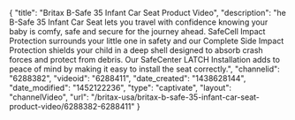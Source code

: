 {
    "title": "Britax B-Safe 35 Infant Car Seat Product Video",
    "description": "he B-Safe 35 Infant Car Seat lets you travel with confidence knowing your baby is comfy, safe and secure for the journey ahead. SafeCell Impact Protection surrounds your little one in safety and our Complete Side Impact Protection shields your child in a deep shell designed to absorb crash forces and protect from debris. Our SafeCenter LATCH Installation adds to peace of mind by making it easy to install the seat correctly.",
    "channelid": "6288382",
    "videoid": "6288411",
    "date_created": "1438628144",
    "date_modified": "1452122236",
    "type": "captivate",
    "layout": "channelVideo",
    "url": "\/britax-usa\/britax-b-safe-35-infant-car-seat-product-video\/6288382-6288411"
}